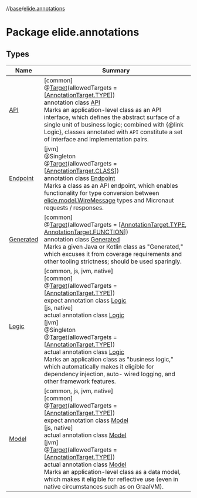 //[base](../../index.md)/[elide.annotations](index.md)

# Package elide.annotations

## Types

| Name | Summary |
|---|---|
| [API](-a-p-i/index.md) | [common]<br>@[Target](https://kotlinlang.org/api/latest/jvm/stdlib/kotlin.annotation/-target/index.html)(allowedTargets = [[AnnotationTarget.TYPE](https://kotlinlang.org/api/latest/jvm/stdlib/kotlin.annotation/-annotation-target/-t-y-p-e/index.html)])<br>annotation class [API](-a-p-i/index.md)<br>Marks an application-level class as an API interface, which defines the abstract surface of a single unit of business logic; combined with {@link Logic}, classes annotated with `API` constitute a set of interface and implementation pairs. |
| [Endpoint](-endpoint/index.md) | [jvm]<br>@Singleton<br>@[Target](https://kotlinlang.org/api/latest/jvm/stdlib/kotlin.annotation/-target/index.html)(allowedTargets = [[AnnotationTarget.CLASS](https://kotlinlang.org/api/latest/jvm/stdlib/kotlin.annotation/-annotation-target/-c-l-a-s-s/index.html)])<br>annotation class [Endpoint](-endpoint/index.md)<br>Marks a class as an API endpoint, which enables functionality for type conversion between [elide.model.WireMessage](../elide.model/-wire-message/index.md) types and Micronaut requests / responses. |
| [Generated](-generated/index.md) | [common]<br>@[Target](https://kotlinlang.org/api/latest/jvm/stdlib/kotlin.annotation/-target/index.html)(allowedTargets = [[AnnotationTarget.TYPE](https://kotlinlang.org/api/latest/jvm/stdlib/kotlin.annotation/-annotation-target/-t-y-p-e/index.html), [AnnotationTarget.FUNCTION](https://kotlinlang.org/api/latest/jvm/stdlib/kotlin.annotation/-annotation-target/-f-u-n-c-t-i-o-n/index.html)])<br>annotation class [Generated](-generated/index.md)<br>Marks a given Java or Kotlin class as &quot;Generated,&quot; which excuses it from coverage requirements and other tooling strictness; should be used sparingly. |
| [Logic](-logic/index.md) | [common, js, jvm, native]<br>[common]<br>@[Target](https://kotlinlang.org/api/latest/jvm/stdlib/kotlin.annotation/-target/index.html)(allowedTargets = [[AnnotationTarget.TYPE](https://kotlinlang.org/api/latest/jvm/stdlib/kotlin.annotation/-annotation-target/-t-y-p-e/index.html)])<br>expect annotation class [Logic](-logic/index.md)<br>[js, native]<br>actual annotation class [Logic](-logic/index.md)<br>[jvm]<br>@Singleton<br>@[Target](https://kotlinlang.org/api/latest/jvm/stdlib/kotlin.annotation/-target/index.html)(allowedTargets = [[AnnotationTarget.TYPE](https://kotlinlang.org/api/latest/jvm/stdlib/kotlin.annotation/-annotation-target/-t-y-p-e/index.html)])<br>actual annotation class [Logic](-logic/index.md)<br>Marks an application class as &quot;business logic,&quot; which automatically makes it eligible for dependency injection, auto- wired logging, and other framework features. |
| [Model](-model/index.md) | [common, js, jvm, native]<br>[common]<br>@[Target](https://kotlinlang.org/api/latest/jvm/stdlib/kotlin.annotation/-target/index.html)(allowedTargets = [[AnnotationTarget.TYPE](https://kotlinlang.org/api/latest/jvm/stdlib/kotlin.annotation/-annotation-target/-t-y-p-e/index.html)])<br>expect annotation class [Model](-model/index.md)<br>[js, native]<br>actual annotation class [Model](-model/index.md)<br>[jvm]<br>@[Target](https://kotlinlang.org/api/latest/jvm/stdlib/kotlin.annotation/-target/index.html)(allowedTargets = [[AnnotationTarget.TYPE](https://kotlinlang.org/api/latest/jvm/stdlib/kotlin.annotation/-annotation-target/-t-y-p-e/index.html)])<br>actual annotation class [Model](-model/index.md)<br>Marks an application-level class as a data model, which makes it eligible for reflective use (even in native circumstances such as on GraalVM). |
